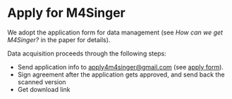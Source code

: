 #  Apply for M4Singer
We adopt the application form for data management (see _*How can we get M4Singer?*_ in the paper for details).

Data acquisition proceeds through the following steps:
- Send application info to apply4m4singer@gmail.com (see [apply form](https://github.com/M4Singer/M4Singer/blob/main/apply_form.md)).
- Sign agreement after the application gets approved, and send back the scanned version
- Get download link